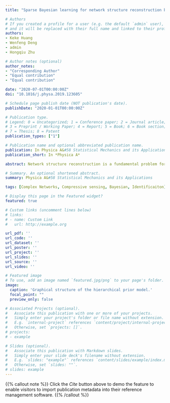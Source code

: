 ```yaml
---
title: "Sparse Bayesian learning for network structure reconstruction based on evolutionary game data"

# Authors
# If you created a profile for a user (e.g. the default `admin` user), write the username (folder name) here 
# and it will be replaced with their full name and linked to their profile.
authors:
- Keke Huang
- Wenfeng Deng
- admin
- Hongqiu Zhu

# Author notes (optional)
author_notes:
- "Corresponding Author"
- "Equal contribution"
- "Equal contribution"

date: "2020-07-01T00:00:00Z"
doi: "10.1016/j.physa.2019.123605"

# Schedule page publish date (NOT publication's date).
publishDate: "2020-01-01T00:00:00Z"

# Publication type.
# Legend: 0 = Uncategorized; 1 = Conference paper; 2 = Journal article;
# 3 = Preprint / Working Paper; 4 = Report; 5 = Book; 6 = Book section;
# 7 = Thesis; 8 = Patent
publication_types: ["1"]

# Publication name and optional abbreviated publication name.
publication: In Physica A&#58 Statistical Mechanics and its Applications
publication_short: In *Physica A*

abstract: Network structure reconstruction is a fundamental problem for understanding, predicting and controlling the behaviors of complex networked systems and has received growing attention due to the potentials in a wide range of fields. Recent years have witnessed dramatic advances in the field of network structure reconstruction, especially the famous compressed sensing-based methods. However, some neglected disadvantages still exist in the existing works, such as the high measurement correlation existing in the solution matrix, reconstruction behaviors subject to model-based constraints and pure point estimate of the reconstruction results without credibility, which inevitably drag down the reconstruction performance. To address these problems, we propose a new framework of sparse Bayesian learning for network structure reconstruction based on evolutionary game data from the perspective of Bayesian and statistics. Specifically, we formulate the problem of network structure reconstruction as a Bayesian compressed sensing problem. Then, a hierarchical prior model is invoked for conjugated Bayesian inference to obtain the posterior distribution of the reconstructed result, including the reconstructed mean and covariance. Finally, the parameters in the reconstructed results are updated by an iterative estimation procedure. Results from numerical experiments have demonstrated applicability and efficiency of the proposed method and presented superiority over other reconstruction methods.

# Summary. An optional shortened abstract.
summary: Physica A&#58 Statistical Mechanics and its Applications

tags: [Complex Networks, Compressive sensing, Bayesian, Identificaiton]

# Display this page in the Featured widget?
featured: true

# Custom links (uncomment lines below)
# links:
# - name: Custom Link
#   url: http://example.org

url_pdf: ''
url_code: ''
url_dataset: ''
url_poster: ''
url_project: ''
url_slides: ''
url_source: ''
url_video: ''

# Featured image
# To use, add an image named `featured.jpg/png` to your page's folder. 
image:
  caption: 'Graphical structure of the hierarchical prior model.'
  focal_point: ""
  preview_only: false

# Associated Projects (optional).
#   Associate this publication with one or more of your projects.
#   Simply enter your project's folder or file name without extension.
#   E.g. `internal-project` references `content/project/internal-project/index.md`.
#   Otherwise, set `projects: []`.
# projects:
# - example

# Slides (optional).
#   Associate this publication with Markdown slides.
#   Simply enter your slide deck's filename without extension.
#   E.g. `slides: "example"` references `content/slides/example/index.md`.
#   Otherwise, set `slides: ""`.
# slides: example
---
```


{{% callout note %}}
Click the *Cite* button above to demo the feature to enable visitors to import publication metadata into their reference management software.
{{% /callout %}}

